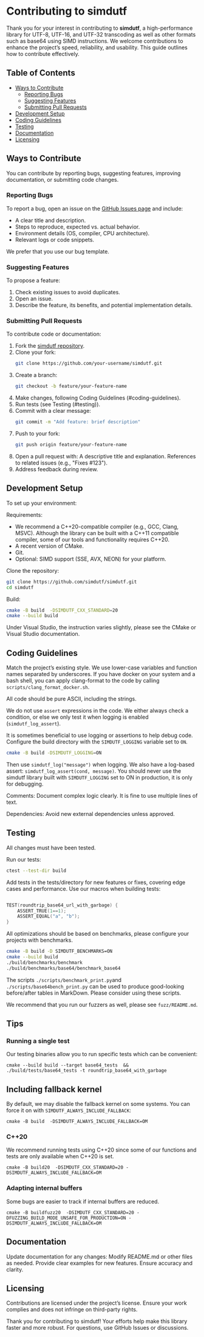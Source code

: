 # Contributing to simdutf

Thank you for your interest in contributing to **simdutf**, a high-performance library for UTF-8, UTF-16, and UTF-32 transcoding as well as other formats such as base64 using SIMD instructions. We welcome contributions to enhance the project’s speed, reliability, and usability. This guide outlines how to contribute effectively.

## Table of Contents
- [Ways to Contribute](#ways-to-contribute)
  - [Reporting Bugs](#reporting-bugs)
  - [Suggesting Features](#suggesting-features)
  - [Submitting Pull Requests](#submitting-pull-requests)
- [Development Setup](#development-setup)
- [Coding Guidelines](#coding-guidelines)
- [Testing](#testing)
- [Documentation](#documentation)
- [Licensing](#licensing)


## Ways to Contribute

You can contribute by reporting bugs, suggesting features, improving documentation, or submitting code changes.

### Reporting Bugs

To report a bug, open an issue on the [GitHub Issues page](https://github.com/simdutf/simdutf/issues) and include:
- A clear title and description.
- Steps to reproduce, expected vs. actual behavior.
- Environment details (OS, compiler, CPU architecture).
- Relevant logs or code snippets.

We prefer that you use our bug template.

### Suggesting Features

To propose a feature:
1. Check existing issues to avoid duplicates.
2. Open an issue.
3. Describe the feature, its benefits, and potential implementation details.

### Submitting Pull Requests

To contribute code or documentation:
1. Fork the [simdutf repository](https://github.com/simdutf/simdutf).
2. Clone your fork:
    ```bash
    git clone https://github.com/your-username/simdutf.git
    ```
3. Create a branch:
    ```bash
    git checkout -b feature/your-feature-name
    ```
4. Make changes, following Coding Guidelines (#coding-guidelines).
5. Run tests (see Testing (#testing)).
6. Commit with a clear message:
    ```bash
    git commit -m "Add feature: brief description"
    ```
7. Push to your fork:
    ```bash
    git push origin feature/your-feature-name
    ```
8. Open a pull request with: A descriptive title and explanation. References to related issues (e.g., "Fixes #123"). 
9. Address feedback during review.

## Development Setup

To set up your environment:

Requirements:
- We recommend a C++20-compatible compiler (e.g., GCC, Clang, MSVC). Although the library can be built with a C++11 compatible compiler, some of our tools and functionality requires C++20.
- A recent version of CMake.
- Git.
- Optional: SIMD support (SSE, AVX, NEON) for your platform.

Clone the repository:
```bash
git clone https://github.com/simdutf/simdutf.git
cd simdutf
````

Build:
```bash
cmake -B build  -DSIMDUTF_CXX_STANDARD=20
cmake --build build
```

Under Visual Studio, the instruction varies slightly, please see the CMake or Visual Studio documentation.

## Coding Guidelines

Match the project’s existing style. We use lower-case variables and function names separated by underscores. If you have docker on your system and a bash shell, you can apply clang-format to the code by calling `scripts/clang_format_docker.sh`.

All code should be pure ASCII, including the strings.

We do not use `assert` expressions in the code. We either always check a condition, or else we
only test it when logging is enabled (`simdutf_log_assert`).

It is sometimes beneficial to use logging or assertions to help debug code. Configure the build directory with the 
`SIMDUTF_LOGGING` variable set to `ON`.

```bash
cmake -B build -DSIMDUTF_LOGGING=ON
```

Then use `simdutf_log("message")` when logging. We also have a log-based assert: `simdutf_log_assert(cond, message)`. You should never use the simdutf library built with `SIMDUTF_LOGGING` set to ON in production, it is only for debugging.


Comments: Document complex logic clearly. It is fine to use multiple lines of text.

Dependencies: Avoid new external dependencies unless approved.

## Testing

All changes must have been tested.


Run our tests:
```bash
ctest --test-dir build
```

Add tests in the tests/directory for new features or fixes, covering edge cases and performance.
Use our macros when building tests:

```C++

TEST(roundtrip_base64_url_with_garbage) {
    ASSERT_TRUE(1==1);
    ASSERT_EQUAL("a", "b");
}
```

All optimizations should be based on benchmarks, please configure your projects with benchmarks.
```bash
cmake -B build -D SIMDUTF_BENCHMARKS=ON
cmake --build build
./build/benchmarks/benchmark 
./build/benchmarks/base64/benchmark_base64 
```

The scripts `./scripts/benchmark_print.py`and `./scripts/base64bench_print.py` can be used to produce good-looking before/after tables in MarkDown. Please consider using these scripts.

We recommend that you run our fuzzers as well, please see `fuzz/README.md`.



## Tips

### Running a single test

Our testing binaries allow you to run specific tests which can be convenient:

```
cmake --build build --target base64_tests  && ./build/tests/base64_tests -t roundtrip_base64_with_garbage
```

## Including fallback kernel

By default, we may disable the fallback kernel on some systems. You can force it on with `SIMDUTF_ALWAYS_INCLUDE_FALLBACK`:

```
cmake -B build  -DSIMDUTF_ALWAYS_INCLUDE_FALLBACK=OM
```


### C++20

We recommend running tests using C++20 since some of our functions and tests
are only available when C++20 is set.

```
cmake -B build20  -DSIMDUTF_CXX_STANDARD=20 -DSIMDUTF_ALWAYS_INCLUDE_FALLBACK=OM
```


### Adapting internal buffers

Some bugs are easier to track if internal buffers are reduced.

```
cmake -B buildfuzz20  -DSIMDUTF_CXX_STANDARD=20 -DFUZZING_BUILD_MODE_UNSAFE_FOR_PRODUCTION=ON -DSIMDUTF_ALWAYS_INCLUDE_FALLBACK=OM
```

## Documentation

Update documentation for any changes: Modify README.md or other files as needed. Provide clear examples for new features. Ensure accuracy and clarity.

## Licensing
Contributions are licensed under the project’s license. Ensure your work complies and does not infringe on third-party rights.

Thank you for contributing to simdutf! Your efforts help make this library faster and more robust. For questions, use GitHub Issues or discussions.

